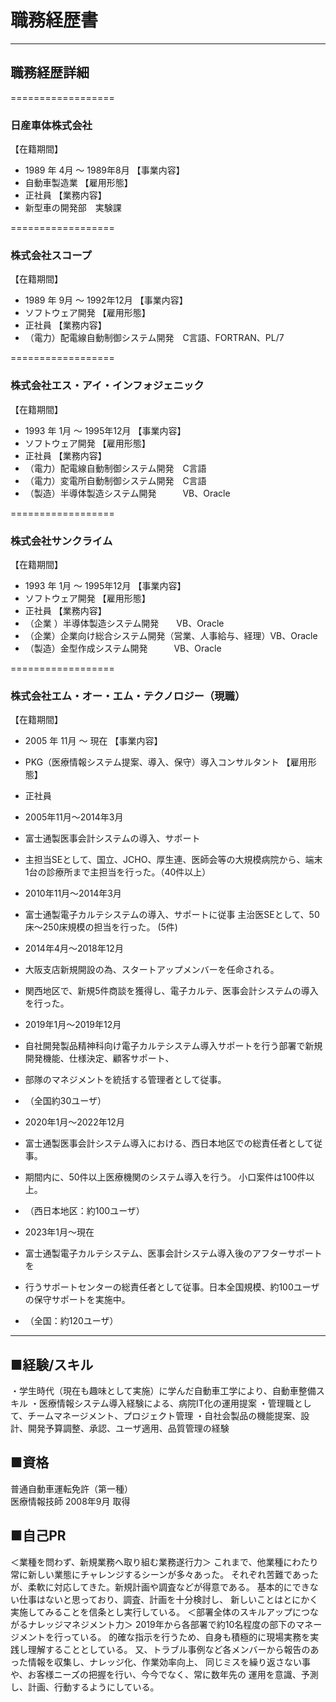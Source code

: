 # 職務経歴書

---------------------------------

## 職務経歴詳細

==================
### 日産車体株式会社
【在籍期間】
- 1989 年 4月 ～ 1989年8月
【事業内容】
- 自動車製造業
【雇用形態】
- 正社員
【業務内容】
- 新型車の開発部　実験課


==================
### 株式会社スコープ
【在籍期間】
- 1989 年 9月 ～ 1992年12月
【事業内容】
- ソフトウェア開発
【雇用形態】
- 正社員
【業務内容】
- （電力）配電線自動制御システム開発　C言語、FORTRAN、PL/7

==================
### 株式会社エス・アイ・インフォジェニック
【在籍期間】
- 1993 年 1月 ～ 1995年12月
【事業内容】
- ソフトウェア開発
【雇用形態】
- 正社員
【業務内容】
- （電力）配電線自動制御システム開発　C言語 
- （電力）変電所自動制御システム開発　C言語 
- （製造）半導体製造システム開発　　　VB、Oracle 

==================
### 株式会社サンクライム
【在籍期間】
- 1993 年 1月 ～ 1995年12月
【事業内容】
- ソフトウェア開発
【雇用形態】
- 正社員
【業務内容】
- （企業 ）半導体製造システム開発　　VB、Oracle 
- （企業）企業向け総合システム開発（営業、人事給与、経理）VB、Oracle 
- （製造）金型作成システム開発　　　VB、Oracle 

==================
### 株式会社エム・オー・エム・テクノロジー（現職）
【在籍期間】
- 2005 年 11月 ～ 現在
【事業内容】
- PKG（医療情報システム提案、導入、保守）導入コンサルタント
【雇用形態】
- 正社員
- 2005年11月～2014年3月
- 富士通製医事会計システムの導入、サポート
- 主担当SEとして、国立、JCHO、厚生連、医師会等の大規模病院から、端末1台の診療所まで主担当を行った。（40件以上） 

- 2010年11月～2014年3月
- 富士通製電子カルテシステムの導入、サポートに従事 主治医SEとして、50床～250床規模の担当を行った。 (5件)

- 2014年4月～2018年12月
- 大阪支店新規開設の為、スタートアップメンバーを任命される。
- 関西地区で、新規5件商談を獲得し、電子カルテ、医事会計システムの導入を行った。

- 2019年1月～2019年12月
- 自社開発製品精神科向け電子カルテシステム導入サポートを行う部署で新規開発機能、仕様決定、顧客サポート、
- 部隊のマネジメントを統括する管理者として従事。
- （全国約30ユーザ）

- 2020年1月～2022年12月
- 富士通製医事会計システム導入における、西日本地区での総責任者として従事。 
- 期間内に、50件以上医療機関のシステム導入を行う。 小口案件は100件以上。
- （西日本地区：約100ユーザ）

- 2023年1月～現在 
- 富士通製電子カルテシステム、医事会計システム導入後のアフターサポートを
- 行うサポートセンターの総責任者として従事。日本全国規模、約100ユーザの保守サポートを実施中。 
- （全国：約120ユーザ）


---------------------------------

## ■経験/スキル
・学生時代（現在も趣味として実施）に学んだ自動車工学により、自動車整備スキル
・医療情報システム導入経験による、病院IT化の運用提案 ・管理職として、チームマネージメント、プロジェクト管理
・自社会製品の機能提案、設計、開発予算調整、承認、ユーザ適用、品質管理の経験

## ■資格
普通自動車運転免許（第一種） 	
医療情報技師 	2008年9月 取得


## ■自己PR
＜業種を問わず、新規業務へ取り組む業務遂行力＞ 
これまで、他業種にわたり常に新しい業態にチャレンジするシーンが多々あった。
それぞれ苦難であったが、柔軟に対応してきた。新規計画や調査などが得意である。
基本的にできない仕事はないと思っており、調査、計画を十分検討し、
新しいことはとにかく実施してみることを信条とし実行している。 
＜部署全体のスキルアップにつながるナレッジマネジメント力＞ 
2019年から各部署で約10名程度の部下のマネージメントを行っている。
的確な指示を行うため、自身も積極的に現場実務を実践し理解することとしている。
又、トラブル事例など各メンバーから報告のあった情報を収集し、ナレッジ化、作業効率向上、
同じミスを繰り返さない事や、お客様ニーズの把握を行い、今今でなく、常に数年先の
運用を意識、予測し、計画、行動するようにしている。
